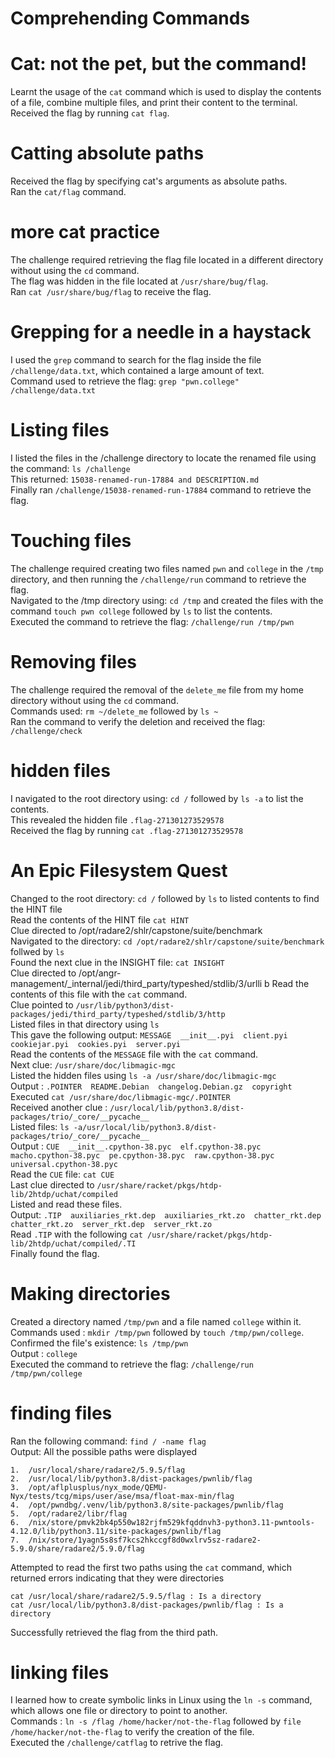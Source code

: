 # Comprehending Commands

# Cat: not the pet, but the command!  
Learnt the usage of the `cat` command which is used to display the contents of a file, combine multiple files, and print their content to the terminal.  
Received the flag by running `cat flag`.  

# Catting absolute paths
Received the flag by specifying cat's arguments as absolute paths.  
Ran the `cat/flag` command. 

# more cat practice
The challenge required retrieving the flag file located in a different directory without using the `cd` command.  
The flag was hidden in the file located at `/usr/share/bug/flag`.  
Ran `cat /usr/share/bug/flag` to receive the flag.

# Grepping for a needle in a haystack
I used the `grep` command to search for the flag inside the file `/challenge/data.txt`, which contained a large amount of text.  
Command used to retrieve the flag: `grep "pwn.college" /challenge/data.txt`   

# Listing files
I listed the files in the /challenge directory to locate the renamed file using the command: `ls /challenge`  
This returned: `15038-renamed-run-17884 and DESCRIPTION.md`  
Finally ran `/challenge/15038-renamed-run-17884` command to retrieve the flag.  

# Touching files
The challenge required creating two files named `pwn` and `college` in the `/tmp` directory, and then running the `/challenge/run` command to retrieve the flag.  
Navigated to the /tmp directory using: `cd /tmp` and created the files with the command `touch pwn college` followed by `ls` to list the contents.  
Executed the command to retrieve the flag: `/challenge/run /tmp/pwn`  

# Removing files
The challenge required the removal of the `delete_me` file from my home directory without using the `cd` command.  
Commands used: `rm ~/delete_me` followed by `ls ~`  
Ran the command to verify the deletion and received the flag: `/challenge/check`  

# hidden files
I navigated to the root directory using: `cd /` followed by `ls -a` to list the contents.  
This revealed the hidden file `.flag-271301273529578`  
Received the flag by running `cat .flag-271301273529578`

# An Epic Filesystem Quest
Changed to the root directory: `cd /` followed by `ls` to listed contents to find the HINT file  
Read the contents of the HINT file `cat HINT`  
Clue directed to /opt/radare2/shlr/capstone/suite/benchmark  
Navigated to the directory: `cd /opt/radare2/shlr/capstone/suite/benchmark` follwed by `ls`   
Found the next clue in the INSIGHT file: `cat INSIGHT`    
Clue directed to /opt/angr-management/_internal/jedi/third_party/typeshed/stdlib/3/urlli b
Read the contents of this file with the `cat` command.  
Clue pointed to `/usr/lib/python3/dist-packages/jedi/third_party/typeshed/stdlib/3/http`  
Listed files in that directory using `ls`  
This gave the following output: `MESSAGE  __init__.pyi  client.pyi  cookiejar.pyi  cookies.pyi  server.pyi`  
Read the contents of the `MESSAGE` file with the `cat` command.  
Next clue: `/usr/share/doc/libmagic-mgc`  
Listed the hidden files using `ls -a /usr/share/doc/libmagic-mgc`  
Output : `.POINTER  README.Debian  changelog.Debian.gz  copyright`  
Executed `cat /usr/share/doc/libmagic-mgc/.POINTER`  
Received another clue : `/usr/local/lib/python3.8/dist-packages/trio/_core/__pycache__`  
Listed files: `ls -a/usr/local/lib/python3.8/dist-packages/trio/_core/__pycache__`   
Output : `CUE  __init__.cpython-38.pyc  elf.cpython-38.pyc  macho.cpython-38.pyc  pe.cpython-38.pyc  raw.cpython-38.pyc  universal.cpython-38.pyc`  
Read the `CUE` file: `cat CUE`  
Last clue directed to `/usr/share/racket/pkgs/htdp-lib/2htdp/uchat/compiled`  
Listed and read these files.  
Output: `.TIP  auxiliaries_rkt.dep  auxiliaries_rkt.zo  chatter_rkt.dep  chatter_rkt.zo  server_rkt.dep  server_rkt.zo`  
Read `.TIP` with the following `cat /usr/share/racket/pkgs/htdp-lib/2htdp/uchat/compiled/.TI`    
Finally found the flag. 

# Making directories 
Created a directory named `/tmp/pwn` and a file named `college` within it.  
Commands used : `mkdir /tmp/pwn` followed by `touch /tmp/pwn/college`.  
Confirmed the file's existence: `ls /tmp/pwn`  
Output : `college`  
Executed the command to retrieve the flag: `/challenge/run /tmp/pwn/college`  

# finding files
Ran the following command: `find / -name flag`  
Output: All the possible paths were displayed  
```
1.  /usr/local/share/radare2/5.9.5/flag
2.  /usr/local/lib/python3.8/dist-packages/pwnlib/flag
3.  /opt/aflplusplus/nyx_mode/QEMU-Nyx/tests/tcg/mips/user/ase/msa/float-max-min/flag
4.  /opt/pwndbg/.venv/lib/python3.8/site-packages/pwnlib/flag
5.  /opt/radare2/libr/flag
6.  /nix/store/pmvk2bk4p550w182rjfm529kfqddnvh3-python3.11-pwntools-4.12.0/lib/python3.11/site-packages/pwnlib/flag
7.  /nix/store/1yagn5s8sf7kcs2hkccgf8d0wxlrv5sz-radare2-5.9.0/share/radare2/5.9.0/flag
```
Attempted to read the first two paths using the `cat` command, which returned errors indicating that they were directories  
```
cat /usr/local/share/radare2/5.9.5/flag : Is a directory
cat /usr/local/lib/python3.8/dist-packages/pwnlib/flag : Is a directory
```
Successfully retrieved the flag from the third path.

# linking files
I learned how to create symbolic links in Linux using the `ln -s` command, which allows one file or directory to point to another.  
Commands : `ln -s /flag /home/hacker/not-the-flag` followed by `file /home/hacker/not-the-flag` to verify the creation of the file.  
Executed the `/challenge/catflag` to retrive the flag.


























